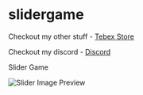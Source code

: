 # slidergame

Checkout my other stuff - [Tebex Store](https://snipe.tebex.io)

Checkout my discord - [Discord](https://discord.gg/t6DTN3Q)

Slider Game

![Slider Image Preview](https://github.com/pushkart2/slidergame/blob/main/slider.PNG)

